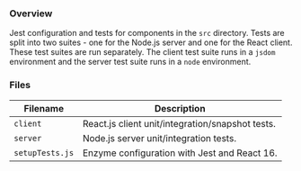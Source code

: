 ### Overview

Jest configuration and tests for components in the `src` directory.  Tests are split into two suites - one for the 
Node.js server and one for the React client.  These test suites are run separately.  The client test suite runs in 
a `jsdom` environment and the server test suite runs in a `node` environment.

### Files

| Filename                 | Description                                                                |
|--------------------------|----------------------------------------------------------------------------|
| `client`                 | React.js client unit/integration/snapshot tests.                           |
| `server`                 | Node.js server unit/integration tests.                                     |
| `setupTests.js`          | Enzyme configuration with Jest and React 16.                               |
